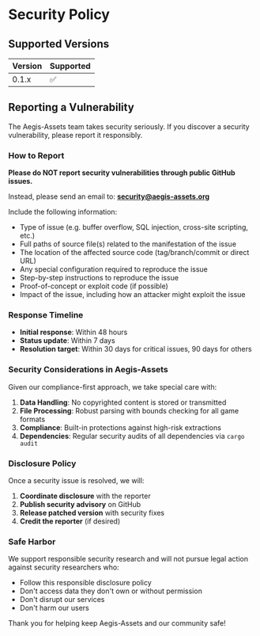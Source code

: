 # Security Policy

## Supported Versions

| Version | Supported          |
| ------- | ------------------ |
| 0.1.x   | :white_check_mark: |

## Reporting a Vulnerability

The Aegis-Assets team takes security seriously. If you discover a security vulnerability, please report it responsibly.

### How to Report

**Please do NOT report security vulnerabilities through public GitHub issues.**

Instead, please send an email to: **security@aegis-assets.org**

Include the following information:
- Type of issue (e.g. buffer overflow, SQL injection, cross-site scripting, etc.)
- Full paths of source file(s) related to the manifestation of the issue
- The location of the affected source code (tag/branch/commit or direct URL)
- Any special configuration required to reproduce the issue
- Step-by-step instructions to reproduce the issue
- Proof-of-concept or exploit code (if possible)
- Impact of the issue, including how an attacker might exploit the issue

### Response Timeline

- **Initial response**: Within 48 hours
- **Status update**: Within 7 days  
- **Resolution target**: Within 30 days for critical issues, 90 days for others

### Security Considerations in Aegis-Assets

Given our compliance-first approach, we take special care with:

1. **Data Handling**: No copyrighted content is stored or transmitted
2. **File Processing**: Robust parsing with bounds checking for all game formats
3. **Compliance**: Built-in protections against high-risk extractions
4. **Dependencies**: Regular security audits of all dependencies via `cargo audit`

### Disclosure Policy

Once a security issue is resolved, we will:

1. **Coordinate disclosure** with the reporter
2. **Publish security advisory** on GitHub
3. **Release patched version** with security fixes
4. **Credit the reporter** (if desired)

### Safe Harbor

We support responsible security research and will not pursue legal action against security researchers who:

- Follow this responsible disclosure policy
- Don't access data they don't own or without permission
- Don't disrupt our services
- Don't harm our users

Thank you for helping keep Aegis-Assets and our community safe!
